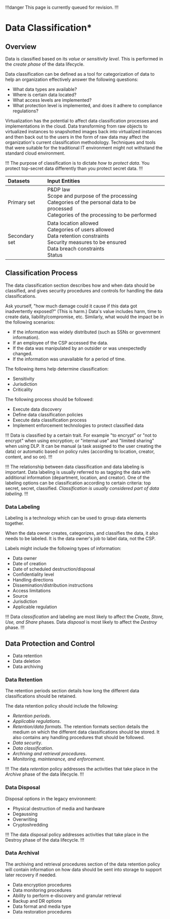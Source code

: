 !!!danger
This page is currently queued for revision.
!!!

# Data Classification*

## Overview

Data is classified based on its *value or sensitivity level*. This is performed in the *create phase* of the data lifecycle.

Data classification can be defined as a tool for categorization of data to help an organization effectively answer the following questions:

- What data types are available?
- Where is certain data located?
- What access levels are implemented?
- What protection level is implemented, and does it adhere to compliance regulations?

Virtualization has the potential to affect data classification processes and implementations in the cloud. Data transforming from raw objects to virtualized instances to snapshotted images back into virtualized instances and then back out to the users in the form of raw data may affect the organization's current classification methodology. Techniques and tools that were suitable for the traditional IT environment might not withstand the standard cloud environment.

!!!
The purpose of classification is to dictate *how to protect data*. You protect top-secret data differently than you protect secret data.
!!!

Datasets | Input Entities
:--- | :---
Primary set | P&DP law <br /> Scope and purpose of the processing <br /> Categories of the personal data to be processed <br /> Categories of the processing to be performed
Secondary set | Data location allowed <br /> Categories of users allowed <br /> Data retention constraints <br /> Security measures to be ensured <br /> Data breach constraints <br /> Status

## Classification Process

The data classification section describes how and when data should be classified, and gives security procedures and controls for handling the data classifications.

Ask yourself, "how much damage could it cause if this data got inadvertently exposed?" (This is harm.) Data's value includes harm, time to create data, liability/compromise, etc. Similarly, what would the impact be in the following scenarios:

- If the information was widely distributed (such as SSNs or government information).
- If an employee of the CSP accessed the data.
- If the data was manipulated by an outsider or was unexpectedly changed.
- If the information was unavailable for a period of time.

The following items help determine classification:

- Sensitivity
- Jurisdiction
- Criticality

The following process should be followed:

- Execute data discovery
- Define data classification policies
- Execute data classification process
- Implement enforcement technologies to protect classified data

!!!
Data is classified by a certain trait. For example "to encrypt" or "not to encrypt" when using encryption; or "internal use" and "limited sharing" when using DLP. It can be manual (a task assigned to the user creating the data) or automatic based on policy rules (according to location, creator, content, and so on).
!!!

!!!
The relationship between data classification and data labeling is important. Data labeling is usually referred to as tagging the data with additional information (department, location, and creator). One of the labeling options can be classification according to certain criteria: top secret, secret, classified. *Classification is usually considered part of data labeling*.
!!!

### Data Labeling

Labeling is a technology which can be used to group data elements together.

When the data owner creates, categorizes, and classifies the data, it also needs to be labeled. It is the data owner's job to label data, not the CSP.

Labels might include the following types of information:

- Data owner
- Date of creation
- Date of scheduled destruction/disposal
- Confidentiality level
- Handling directions
- Dissemination/distribution instructions
- Access limitations
- Source
- Jurisdiction
- Applicable regulation

!!!
Data *classification* and labeling are most likely to affect the *Create, Store, Use, and Share* phases. Data *disposal* is most likely to affect the *Destroy* phase.
!!!

## Data Protection and Control

- Data retention
- Data deletion
- Data archiving

### Data Retention

The retention periods section details how long the different data classifications should be retained.

The data retention policy should include the following:

- *Retention periods*.
- *Applicable regulations*.
- *Retention/data formats*. The retention formats section details the medium on which the different data classifications should be stored. It also contains any handling procedures that should be followed.
- *Data security*.
- *Data classification*.
- *Archiving and retrieval procedures*.
- *Monitoring, maintenance, and enforcement*.

!!!
The data *retention* policy addresses the activities that take place in the *Archive* phase of the data lifecycle.
!!!

### Data Disposal

Disposal options in the legacy environment:

- Physical destruction of media and hardware
- Degaussing
- Overwriting
- Cryptoshredding

!!!
The data disposal policy addresses activities that take place in the Destroy phase of the data lifecycle.
!!!

### Data Archival

The archiving and retrieval procedures section of the data retention policy will contain information on how data should be sent into storage to support later recovery if needed.

- Data encryption procedures
- Data monitoring procedures
- Ability to perform e-discovery and granular retrieval
- Backup and DR options
- Data format and media type
- Data restoration procedures

